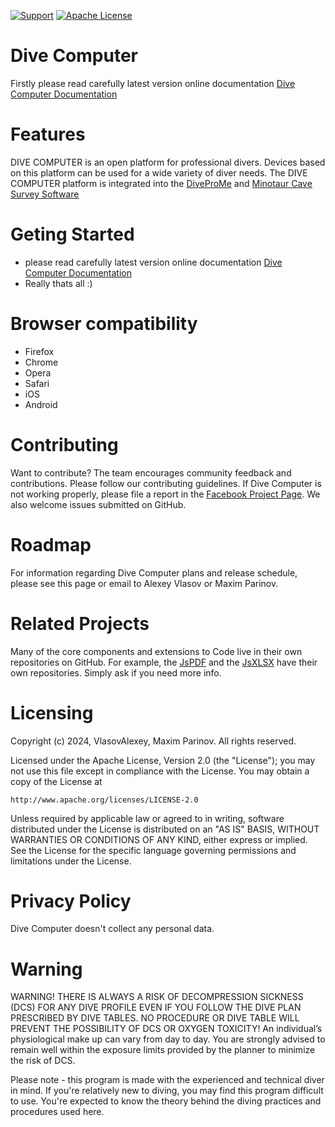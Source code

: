 [![Support](https://img.shields.io/badge/Support-Mail-brightgreen.svg?style=for-the-badge)](mailto:all3862000@mail.ru)
[![Apache License](https://img.shields.io/badge/License-Apache2.0-blue.svg?style=for-the-badge)](http://www.apache.org/licenses/LICENSE-2.0)

# Dive Computer
Firstly please read carefully latest version online documentation [Dive Computer Documentation](https://vlasovalexey.github.io/DiveComputer/doc/)

# Features
DIVE COMPUTER is an open platform for professional divers. Devices based on this platform can be used for a wide variety of diver needs.
The DIVE COMPUTER platform is integrated into the [DiveProMe](https://vlasovalexey.github.io/DiveProMe/HTML_SRC/) and [Minotaur Cave Survey Software](https://vlasovalexey.github.io/Minotaur/HTML_SRC/)


# Geting Started
- please read carefully latest version online documentation [Dive Computer Documentation](https://vlasovalexey.github.io/DiveComputer/doc/)
- Really thats all :)

# Browser compatibility
- Firefox
- Chrome
- Opera
- Safari
- iOS
- Android


# Contributing
Want to contribute? The team encourages community feedback and contributions. Please follow our contributing guidelines.
If Dive Computer is not working properly, please file a report in the [Facebook Project Page](). We also welcome issues submitted on GitHub.

# Roadmap
For information regarding Dive Computer plans and release schedule, please see this page or email to Alexey Vlasov or Maxim Parinov.

# Related Projects
Many of the core components and extensions to Code live in their own repositories on GitHub. For example, the [JsPDF](https://github.com/MrRio/jsPDF) and the [JsXLSX](https://github.com/clarketm/js-xlsx) have their own repositories. Simply ask if you need more info.

# Licensing
Copyright (c) 2024, VlasovAlexey, Maxim Parinov.
All rights reserved.

Licensed under the Apache License, Version 2.0 (the "License");
you may not use this file except in compliance with the License.
You may obtain a copy of the License at

    http://www.apache.org/licenses/LICENSE-2.0

Unless required by applicable law or agreed to in writing, software
distributed under the License is distributed on an "AS IS" BASIS,
WITHOUT WARRANTIES OR CONDITIONS OF ANY KIND, either express or implied.
See the License for the specific language governing permissions and
limitations under the License.

# Privacy Policy
Dive Computer doesn't collect any personal data.

# Warning
WARNING! THERE IS ALWAYS A RISK OF DECOMPRESSION SICKNESS (DCS) FOR ANY DIVE PROFILE EVEN IF YOU FOLLOW THE DIVE PLAN PRESCRIBED BY DIVE TABLES. NO PROCEDURE OR DIVE TABLE WILL PREVENT THE POSSIBILITY OF DCS OR OXYGEN TOXICITY! An individual’s physiological make up can vary from day to day. You are strongly advised to remain well within the exposure limits provided by the planner to minimize the risk of DCS.

Please note - this program is made with the experienced and technical diver in mind. If you're relatively new to diving, you may find this program difficult to use. You're expected to know the theory behind the diving practices and procedures used here.
